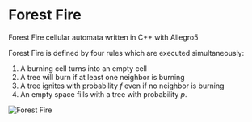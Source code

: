 # Forest Fire
Forest Fire cellular automata written in C++ with Allegro5

Forest Fire is defined by four rules which are executed simultaneously:

1. A burning cell turns into an empty cell
2. A tree will burn if at least one neighbor is burning
3. A tree ignites with probability *f* even if no neighbor is burning
4. An empty space fills with a tree with probability *p*.


![Forest Fire](forestfire.gif)
